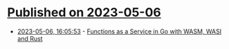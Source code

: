 # [Published on 2023-05-06](index.md)

* [2023-05-06, 16:05:53](https://lobste.rs/s/hrhmor/functions_as_service_go_with_wasm_wasi) - [Functions as a Service in Go with WASM, WASI and Rust](https://eli.thegreenplace.net/2023/faas-in-go-with-wasm-wasi-and-rust/)
